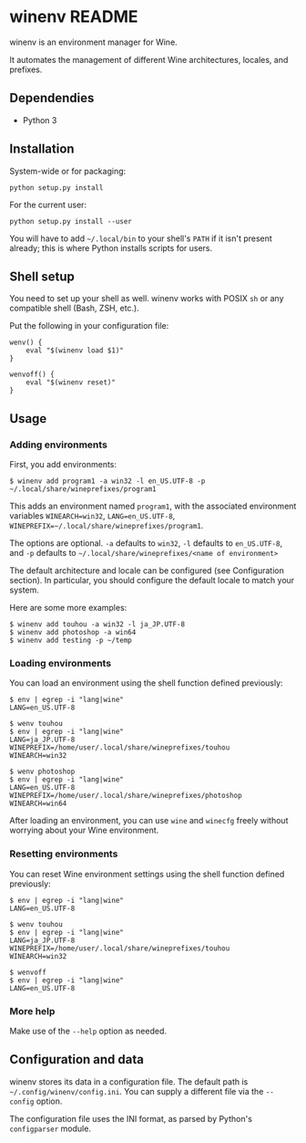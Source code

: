 winenv README
=============

winenv is an environment manager for Wine.

It automates the management of different Wine architectures, locales, and
prefixes.

Dependendies
------------

- Python 3

Installation
------------

System-wide or for packaging:

    python setup.py install

For the current user:

    python setup.py install --user

You will have to add `~/.local/bin` to your shell's `PATH` if it isn't present
already; this is where Python installs scripts for users.

Shell setup
-----------

You need to set up your shell as well.  winenv works with POSIX `sh` or any
compatible shell (Bash, ZSH, etc.).

Put the following in your configuration file:

    wenv() {
        eval "$(winenv load $1)"
    }

    wenvoff() {
        eval "$(winenv reset)"
    }

Usage
-----

### Adding environments

First, you add environments:

    $ winenv add program1 -a win32 -l en_US.UTF-8 -p ~/.local/share/wineprefixes/program1

This adds an environment named `program1`, with the associated environment
variables `WINEARCH=win32`, `LANG=en_US.UTF-8`,
`WINEPREFIX=~/.local/share/wineprefixes/program1`.

The options are optional.  `-a` defaults to `win32`, `-l` defaults to
`en_US.UTF-8`, and `-p` defaults to `~/.local/share/wineprefixes/<name of environment>`

The default architecture and locale can be configured (see Configuration
section).  In particular, you should configure the default locale to match your
system.

Here are some more examples:

    $ winenv add touhou -a win32 -l ja_JP.UTF-8
    $ winenv add photoshop -a win64
    $ winenv add testing -p ~/temp

### Loading environments

You can load an environment using the shell function defined previously:

    $ env | egrep -i "lang|wine"
    LANG=en_US.UTF-8

    $ wenv touhou
    $ env | egrep -i "lang|wine"
    LANG=ja_JP.UTF-8
    WINEPREFIX=/home/user/.local/share/wineprefixes/touhou
    WINEARCH=win32

    $ wenv photoshop
    $ env | egrep -i "lang|wine"
    LANG=en_US.UTF-8
    WINEPREFIX=/home/user/.local/share/wineprefixes/photoshop
    WINEARCH=win64

After loading an environment, you can use `wine` and `winecfg` freely without
worrying about your Wine environment.

### Resetting environments

You can reset Wine environment settings using the shell function defined previously:

    $ env | egrep -i "lang|wine"
    LANG=en_US.UTF-8

    $ wenv touhou
    $ env | egrep -i "lang|wine"
    LANG=ja_JP.UTF-8
    WINEPREFIX=/home/user/.local/share/wineprefixes/touhou
    WINEARCH=win32

    $ wenvoff
    $ env | egrep -i "lang|wine"
    LANG=en_US.UTF-8

### More help

Make use of the `--help` option as needed.

Configuration and data
----------------------

winenv stores its data in a configuration file.  The default path is
`~/.config/winenv/config.ini`.  You can supply a different file via the
`--config` option.

The configuration file uses the INI format, as parsed by Python's `configparser`
module.
